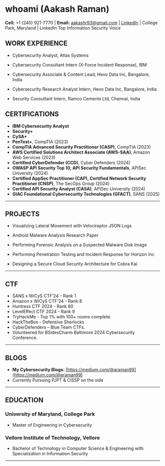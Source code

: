 # whoami (Aakash Raman)

**Cell:** +1 (240) 921-7770 | **Email:** [aakashr93@gmail.com](mailto:aakashr93@gmail.com) | [LinkedIn](https://www.linkedin.com/in/aakash-raman-66676b38/) | College Park, Maryland | LinkedIn Top Information Security Voice


## WORK EXPERIENCE

- Cybersecurity Analyst, Atlas Systems
  
- Cybersecurity Consultant Intern (X-Force Incident Response), IBM 

- Cybersecurity Associate & Content Lead, Hevo Data Inc, Bangalore, India

- Cybersecurity Research Analyst Intern, Hevo Data Inc, Bangalore, India
  
- Security Consultant Intern, Ramco Cements Ltd, Chennai, India


## CERTIFICATIONS


- **IBM Cybersecurity Analyst**
- **Security+**
- **CySA+**
- **PenTest+**, CompTIA (2023)
- **CompTIA Advanced Security Practitioner (CASP)**, CompTIA (2023)
- **AWS Certified Solutions Architect Associate (AWS-SAA)**, Amazon Web Services (2023)
- **Certified CyberDefender (CCD)**, Cyber Defenders (2024)
- **OWASP API Security Top 10, API Security Fundamentals**, APISec University (2024)
- **Certified AppSec Practitioner (CAP), Certified Network Security Practitioner (CNSP)**, The SecOps Group (2024)
- **Certified API Security Analyst (CASA)**, APISec University (2024)
- **GIAC Foundational Cybersecurity Technologies (GFACT)**, SANS (2025)

---

## PROJECTS

- Visualizing Lateral Movement with Velociraptor JSON Logs


- Android Malware Analysis Research Paper


- Performing Forensic Analysis on a Suspected Malware Disk Image


- Performing Penetration Testing and Incident Response for Horizon Inc


- Designing a Secure Cloud Security Architecture for Cobra Kai

---

## CTF

- SANS x WiCyS CTF’24 - Rank 1
- Amazon x WiCyS CTF'24 - Rank 8
- Huntress CTF 2024 - Rank 80
- LevelEffect CTF 2024 - Rank 9
- TryHackMe - Top 1% with 100+ rooms complete.
- HackTheBox - Defensive Sherlocks
- CyberDefenders – Blue Team CTFs.
- Volunteered for BSidesCharm Baltimore 2024 Cybersecurity Conference.

---

## BLOGS

- **My Cybersecurity Blogs:** [https://medium.com/@araman99](https://medium.com/@araman99)
- Currently Pursuing PJPT & CISSP on the side

---

## EDUCATION

### University of Maryland, College Park
- Master of Engineering in Cybersecurity

### Vellore Institute of Technology, Vellore
- Bachelor of Technology in Computer Science & Engineering with Specialization in Information Security

---

